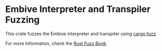 # Embive Interpreter and Transpiler Fuzzing

This crate fuzzes the Embive interpreter and transpiler using [cargo fuzz](https://github.com/rust-fuzz/cargo-fuzz).

For more information, check the [Rust Fuzz Book](https://rust-fuzz.github.io/book/introduction.html).
